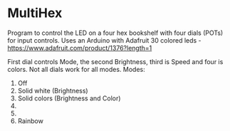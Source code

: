 # MultiHex

Program to control the LED on a four hex bookshelf with four dials (POTs) for input controls. Uses an Arduino with Adafruit 30 colored leds - https://www.adafruit.com/product/1376?length=1

First dial controls Mode, the second Brightness, third is Speed and four is colors. Not all dials work for all modes. 
Modes:
1) Off
2) Solid white (Brightness)
3) Solid colors (Brightness and Color)
4)
5)
6) Rainbow
